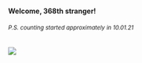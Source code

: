 #### Welcome, 368th stranger!

###### <sup>P.S. counting started approximately in 10.01.21</sup>

<img src="https://kraftwerk28.pp.ua/vcnt.png"></img>
